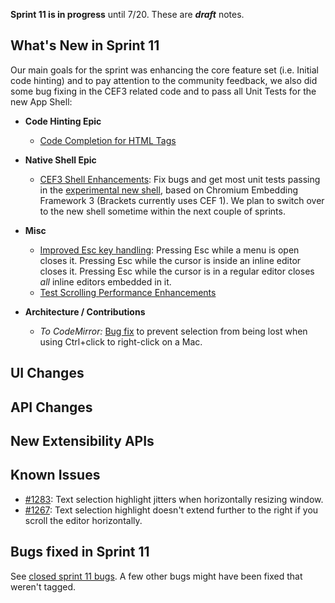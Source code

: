 **Sprint 11 is in progress** until 7/20. These are _**draft**_ notes.

What's New in Sprint 11
----------------------
Our main goals for the sprint was enhancing the core feature set (i.e. Initial code hinting) and to pay attention to the community feedback, we also did some bug fixing in the CEF3 related code and to pass all Unit Tests for the new App Shell:

* **Code Hinting Epic**
    * [Code Completion for HTML Tags](https://trello.com/card/5-code-complete-html-tags/4f90a6d98f77505d7940ce88/283)
* **Native Shell Epic**
    * [CEF3 Shell Enhancements](https://trello.com/card/1-cef3-shell-enhancements/4f90a6d98f77505d7940ce88/560): Fix bugs and get most unit tests passing in the [experimental new shell](https://github.com/adobe/brackets-shell/), based on Chromium Embedding Framework 3 (Brackets currently uses CEF 1). We plan to switch over to the new shell sometime within the next couple of sprints.
* **Misc**
    * [Improved Esc key handling](https://trello.com/card/1-keyboard-controls-for-quick-editors/4f90a6d98f77505d7940ce88/252): Pressing Esc while a menu is open closes it. Pressing Esc while the cursor is inside an inline editor closes it. Pressing Esc while the cursor is in a regular editor closes _all_ inline editors embedded in it.
    * [Test Scrolling Performance Enhancements](https://trello.com/card/1-evaluate-scrolling-performance-enhancements/4f90a6d98f77505d7940ce88/555)

* **Architecture / Contributions**
    * _To CodeMirror:_ [Bug fix](https://github.com/marijnh/CodeMirror2/commit/590a1619b7713fd1530c7f2c80e6c2b264514ea0) to prevent selection from being lost when using Ctrl+click to right-click on a Mac.

UI Changes
----------

API Changes
-----------

New Extensibility APIs
----------------------

Known Issues
------------
* [#1283](https://github.com/adobe/brackets/issues/1283): Text selection highlight jitters when horizontally resizing window.
* [#1267](https://github.com/adobe/brackets/issues/1267): Text selection highlight doesn't extend further to the right if you scroll the editor horizontally.

Bugs fixed in Sprint 11
-----------------------
See [closed sprint 11 bugs](https://github.com/adobe/brackets/issues?labels=sprint+11&page=1&state=closed). A few other bugs might have been fixed that weren't tagged.